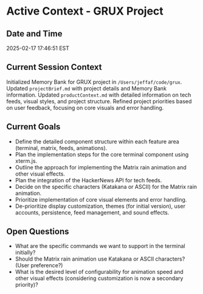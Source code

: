 # Active Context - GRUX Project

## Date and Time
2025-02-17 17:46:51 EST

## Current Session Context
Initialized Memory Bank for GRUX project in `/Users/jeffaf/code/grux`.
Updated `projectBrief.md` with project details and Memory Bank information.
Updated `productContext.md` with detailed information on tech feeds, visual styles, and project structure.
Refined project priorities based on user feedback, focusing on core visuals and error handling.

## Current Goals
- Define the detailed component structure within each feature area (terminal, matrix, feeds, animations).
- Plan the implementation steps for the core terminal component using xterm.js.
- Outline the approach for implementing the Matrix rain animation and other visual effects.
- Plan the integration of the HackerNews API for tech feeds.
- Decide on the specific characters (Katakana or ASCII) for the Matrix rain animation.
- Prioritize implementation of core visual elements and error handling.
- De-prioritize display customization, themes (for initial version), user accounts, persistence, feed management, and sound effects.

## Open Questions
- What are the specific commands we want to support in the terminal initially?
- Should the Matrix rain animation use Katakana or ASCII characters? (User preference?)
- What is the desired level of configurability for animation speed and other visual effects (considering customization is now a secondary priority)?